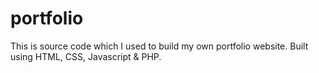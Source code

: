 # portfolio
This is source code which I used to build my own portfolio website.
Built using HTML, CSS, Javascript & PHP.